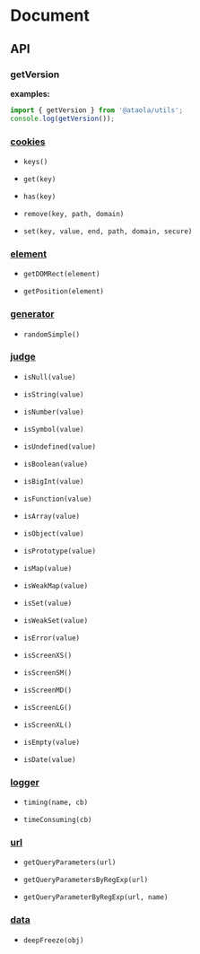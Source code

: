 # Document

## API

### getVersion

**examples:**

```javascript
import { getVersion } from '@ataola/utils';
console.log(getVersion());
```

### [cookies](./cookies.md)

- `keys()`

- `get(key)`

- `has(key)`

- `remove(key, path, domain)`

- `set(key, value, end, path, domain, secure)`

### [element](./element.md)

- `getDOMRect(element)`

- `getPosition(element)`

### [generator](./generator.md)

- `randomSimple()`

### [judge](./judge.md)

- `isNull(value)`

- `isString(value)`

- `isNumber(value)`

- `isSymbol(value)`

- `isUndefined(value)`

- `isBoolean(value)`

- `isBigInt(value)`

- `isFunction(value)`

- `isArray(value)`

- `isObject(value)`

- `isPrototype(value)`

- `isMap(value)`

- `isWeakMap(value)`

- `isSet(value)`

- `isWeakSet(value)`

- `isError(value)`

- `isScreenXS()`

- `isScreenSM()`

- `isScreenMD()`

- `isScreenLG()`

- `isScreenXL()`

- `isEmpty(value)`

- `isDate(value)`

### [logger](./logger.md)

- `timing(name, cb)`

- `timeConsuming(cb)`

### [url](./url.md)

- `getQueryParameters(url)`

- `getQueryParametersByRegExp(url)`

- `getQueryParameterByRegExp(url, name)`

### [data](./data.md)

- `deepFreeze(obj)`
